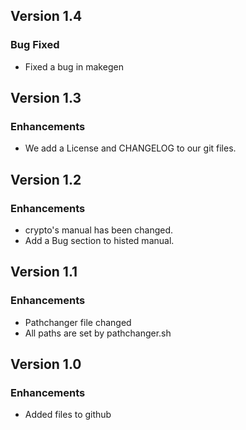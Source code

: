 ## Version 1.4
### Bug Fixed
- Fixed a bug in makegen 

## Version 1.3
### Enhancements
- We add a License and CHANGELOG to our git files.

## Version 1.2
### Enhancements
- crypto's manual has been changed. 
- Add a Bug section to histed manual. 

## Version 1.1
### Enhancements
- Pathchanger file changed
- All paths are set by pathchanger.sh

## Version 1.0
### Enhancements
- Added files to github
